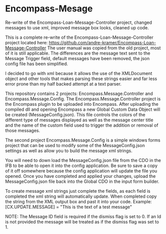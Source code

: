 # Encompass-Mesage
Re-write of the Encompass-Loan-Message-Controller project, changed messages to use xml, improved message box looks, cleaned up code.

This is a complete re-write of the Encompass-Loan-Message-Controller project located here: https://github.com/andre-kramer/Encompass-Loan-Message-Controller
The user manual was copied from the old project, most of it is still applicable. 
The differences are the message text sent to the Message Trigger field, default messages have been removed, the json config file has been simplified.

I decided to go with xml because it allows the use of the XMLDocument object and other tools that makes parsing these strings easier and far less error prone than my half backed attempt at a text parser.

This repository contains 2 projects: Encompass.Message.Controller and Encompass.Message.Config.
The Encompass.Message.Controller project is the Encompass plugin to be uploaded into Encompass.
After uploading the compiled dll and opening Encompass a new Global Custom Data Object will be created (MessageConfig.json).
This file controls the colors of the different type of messages displayed as well as the message center title and the name of the custom field used to trigger the addition or removal of those messages.

The second project Encompass.Message.Config is a simple windows forms project that can be used to modify some of the MessageConfig.json settings as well as allow you to build the message xml strings. 

You will need to down load the MessageConfig.json file from the CDO in the IFB to be able to open it into the config application. Be sure to save a copy of it off somewhere because the config application will update the file you opened. Once you have completed and applied your changes, upload the MessageConfig.json file back into the Global CDO in the input form builder.

To create message xml strings just complete the fields, as each field is completed the xml string will automatically update. When completed copy the string from the XML output box and past it into your code.
Example: [CX.UPDATE.MESSAGE] = "<message id='Test01' action='1' dismiss='1' display='0' title='This is a test message' link=''>This is the text of a test message</message>"

NOTE: The Message ID field is required if the dismiss flag is set to 0. If an Id is not provided the message will be treated as if the dismiss flag was set to 1.

